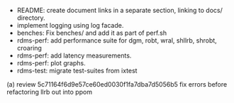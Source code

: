 * README: create document links in a separate section, linking to docs/ directory.
* implement logging using log facade.
* benches: Fix benches/ and add it as part of perf.sh
* rdms-perf: add performance suite for dgm, robt, wral, shllrb, shrobt, croaring
* rdms-perf: add latency measurements.
* rdms-perf: plot graphs.
* rdms-test: migrate test-suites from ixtest

(a) review 5c71164f6d9e57ce60ed0030f1fa7dba7d5056b5
        fix errors before refactoring llrb out into ppom

